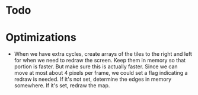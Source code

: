 
# Todo


# Optimizations

* When we have extra cycles, create arrays of the tiles to the right and left for when we need to redraw the screen. Keep them in memory so that portion is faster. But make sure this is actually faster. Since we can move at most about 4 pixels per frame, we could set a flag indicating a redraw is needed. If it's not set, determine the edges in memory somewhere. If it's set, redraw the map.